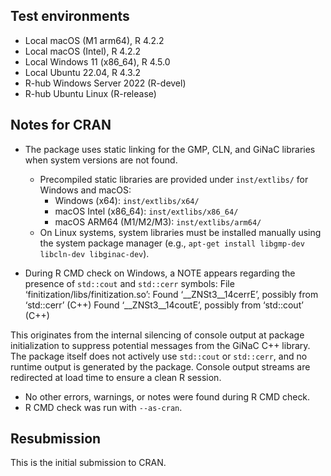 ## Test environments
- Local macOS (M1 arm64), R 4.2.2
- Local macOS (Intel), R 4.2.2
- Local Windows 11 (x86_64), R 4.5.0
- Local Ubuntu 22.04, R 4.3.2
- R-hub Windows Server 2022 (R-devel)
- R-hub Ubuntu Linux (R-release)

## Notes for CRAN

- The package uses static linking for the GMP, CLN, and GiNaC libraries when system versions are not found.
  - Precompiled static libraries are provided under `inst/extlibs/` for Windows and macOS:
    - Windows (x64): `inst/extlibs/x64/`
    - macOS Intel (x86_64): `inst/extlibs/x86_64/`
    - macOS ARM64 (M1/M2/M3): `inst/extlibs/arm64/`
  - On Linux systems, system libraries must be installed manually using the system package manager (e.g., `apt-get install libgmp-dev libcln-dev libginac-dev`).

- During R CMD check on Windows, a NOTE appears regarding the presence of `std::cout` and `std::cerr` symbols:
File ‘finitization/libs/finitization.so’:
Found ‘__ZNSt3__14cerrE’, possibly from ‘std::cerr’ (C++)
Found ‘__ZNSt3__14coutE’, possibly from ‘std::cout’ (C++)

This originates from the internal silencing of console output at package initialization to suppress potential messages from the GiNaC C++ library.
The package itself does not actively use `std::cout` or `std::cerr`, and no runtime output is generated by the package.
Console output streams are redirected at load time to ensure a clean R session.

- No other errors, warnings, or notes were found during R CMD check.
- R CMD check was run with `--as-cran`.

## Resubmission

This is the initial submission to CRAN.
